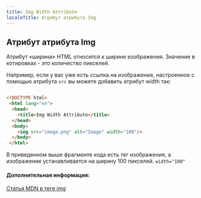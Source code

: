 ```yaml
---
title: Img Width Attribute
localeTitle: Атрибут атрибута Img
---
```

## Атрибут атрибута Img

Атрибут «ширина» HTML относится к ширине изображения. Значение в котировках - это количество пикселей.

Например, если у вас уже есть ссылка на изображение, настроенное с помощью атрибута `src` вы можете добавить атрибут width так:

```html

<!DOCTYPE html> 
 <html lang="en"> 
  <head> 
    <title>Img Width Attribute</title> 
  </head> 
  <body> 
    <img src="image.png" alt="Image" width="100"/> 
  </body> 
 </html> 
```

В приведенном выше фрагменте кода есть тег изображения, а изображение устанавливается на ширину 100 пикселей. `width="100"`

#### Дополнительная информация:

[Статья MDN в теге img](https://developer.mozilla.org/en-US/docs/Web/HTML/Element/img)